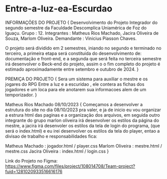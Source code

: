# Entre-a-luz-ea-Escurdao
INFORMAÇÕES DO PROJETO {
Desenvolvimento do Projeto Integrador do segundo semestre da Faculdade Descomplica Uniamérica de Foz do Iguaçu.
Grupo : 12.
Integrantes : Matheus Rios Machado, Jacira Oliveira de Souza, Marlom Oliveira.
Demandante : Vinicius Piasson Chaves.

O projeto será dividido em 2 semestres, iniando no segundo e terminado no terceiro, a primeira etapa será constituida do desenvolvimento de: documentação e front-end, e a segunda que será feita no terceira semestre irá desenvolver o Beck-end do projeto, assim o o fim completo do projeto é estimado aproximadamente entre setembro e outubro de 2024.
 }

PREMIÇA DO PROJETO {
Sera um sistema para auxiliar o mestre e os jogares do RPG Entre  a luz e a escuridao , ele contera as fichas dos jogadores  e um loca para ele anotarem sua informacoes alem de um temporizador.
 }

Matheus Rios Machado 08/10/2023 {
Começamos a desenvolver a estrutura do site no dia 08/10/2023 pra valer, e ja de inicio eu vou organizar a estrura html das paginas e a organização dos arquivos, em seguida outro integrante do grupo marlon oliveira irá desenvolver os estilos da página do mestre, a jacira irá desenvoler os estilos da tela de login do programa, (que será o index.html) e eu irei desenvolver os estilos da tela do player, entao a divisao de trabalho e responsabilidades fica:

Matheus Machado : jogador.html / player.css
Marlom Oliveira : mestre.html / mestre.css
Jacira Oliveira : index.html / login.css
  }

Link do Projeto no Figma: https://www.figma.com/files/project/108014708/Team-project?fuid=1281020933516616176